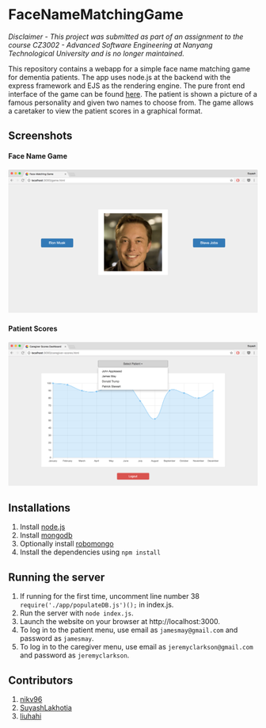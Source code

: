 # FaceNameMatchingGame
<i>Disclaimer - This project was submitted as part of an assignment to the course CZ3002 - Advanced Software Engineering at Nanyang Technological University and is no longer maintained.</i>

This repository contains a webapp for a simple face name matching game for dementia patients. The app uses node.js at the backend with the express framework and EJS as the rendering engine. The pure front end interface of the game can be found [here](https://github.com/SuyashLakhotia/CZ3002-FrontEnd). The patient is shown a picture of a famous personality and given two names to choose from. The game allows a caretaker to view the patient scores in a graphical format.

## Screenshots
#### Face Name Game
<img src="Screenshots/FaceNameGame.png" height="auto" width="auto"/>

#### Patient Scores
<img src="Screenshots/PatientScores.png" height="auto" width="auto"/>

## Installations
1. Install [node.js](https://nodejs.org/en/)
2. Install [mongodb](https://www.mongodb.com/)
3. Optionally install [robomongo](http://robomongo.org/)
4. Install the dependencies using ```npm install```

## Running the server
1. If running for the first time, uncomment line number 38 ```require('./app/populateDB.js')();``` in index.js.
2. Run the server with ```node index.js```.
3. Launch the website on your browser at http://localhost:3000.
3. To log in to the patient menu, use email as ```jamesmay@gmail.com``` and password as ```jamesmay```.
4. To log in to the caregiver menu, use email as ```jeremyclarkson@gmail.com``` and password as ```jeremyclarkson```.

## Contributors
1. [nikv96](https://github.com/nikv96)
2. [SuyashLakhotia](https://github.com/SuyashLakhotia)
3. [liuhahi](https://github.com/liuhahi)
